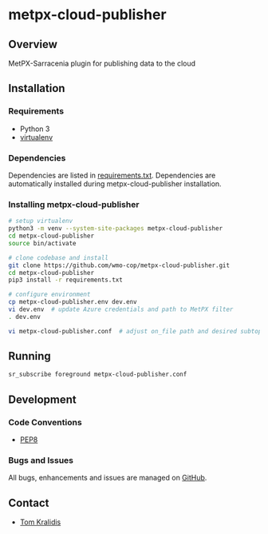 # metpx-cloud-publisher

## Overview

MetPX-Sarracenia plugin for publishing data to the cloud

## Installation

### Requirements
- Python 3
- [virtualenv](https://virtualenv.pypa.io/)

### Dependencies
Dependencies are listed in [requirements.txt](requirements.txt). Dependencies
are automatically installed during metpx-cloud-publisher installation.

### Installing metpx-cloud-publisher

```bash
# setup virtualenv
python3 -m venv --system-site-packages metpx-cloud-publisher
cd metpx-cloud-publisher
source bin/activate

# clone codebase and install
git clone https://github.com/wmo-cop/metpx-cloud-publisher.git
cd metpx-cloud-publisher
pip3 install -r requirements.txt

# configure environment
cp metpx-cloud-publisher.env dev.env
vi dev.env  # update Azure credentials and path to MetPX filter
. dev.env

vi metpx-cloud-publisher.conf  # adjust on_file path and desired subtopics
```

## Running

```bash
sr_subscribe foreground metpx-cloud-publisher.conf
```

## Development

### Code Conventions

* [PEP8](https://www.python.org/dev/peps/pep-0008)

### Bugs and Issues

All bugs, enhancements and issues are managed on [GitHub](https://github.com/wmo-cop/metpx-cloud-publisher/issues).

## Contact

* [Tom Kralidis](https://github.com/tomkralidis)
